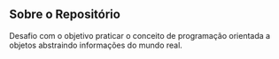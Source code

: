 ## Sobre o Repositório
Desafio com o objetivo praticar o conceito de programação orientada a objetos abstraindo informações do mundo real.
